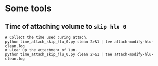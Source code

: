 # Some tools

## Time of attaching volume to `skip hlu 0`
```
# Collect the time used during attach.
python time_attach_skip_hlu_0.py clean 2>&1 | tee attach-modify-hlu-clean.log
# Clean up the attachment of lun.
python time_attach_skip_hlu_0.py clean 2>&1 | tee attach-modify-hlu-clean.log
```
